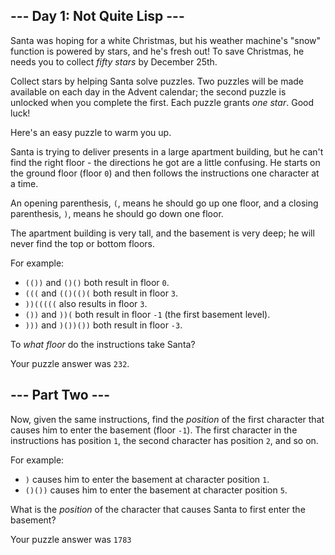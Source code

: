 <article class="day-desc"><h2>--- Day 1: Not Quite Lisp ---</h2><p>Santa was hoping for a white Christmas, but his weather machine's "snow" function is powered by stars, and he's fresh out!  To save Christmas, he needs you to collect <em class="star">fifty stars</em> by December 25th.</p>
<p>Collect stars by helping Santa solve puzzles.  Two puzzles will be made available on each day in the Advent calendar; the second puzzle is unlocked when you complete the first.  Each puzzle grants <em class="star">one star</em>. <span title="Also, some puzzles contain Easter eggs like this one. Yes, I know it's not traditional to do Advent calendars for Easter.">Good luck!</span></p>
<p>Here's an easy puzzle to warm you up.</p>
<p>Santa is trying to deliver presents in a large apartment building, but he can't find the right floor - the directions he got are a little confusing. He starts on the ground floor (floor <code>0</code>) and then follows the instructions one character at a time.</p>
<p>An opening parenthesis, <code>(</code>, means he should go up one floor, and a closing parenthesis, <code>)</code>, means he should go down one floor.</p>
<p>The apartment building is very tall, and the basement is very deep; he will never find the top or bottom floors.</p>
<p>For example:</p>
<ul>
<li><code>(())</code> and <code>()()</code> both result in floor <code>0</code>.</li>
<li><code>(((</code> and <code>(()(()(</code> both result in floor <code>3</code>.</li>
<li><code>))(((((</code> also results in floor <code>3</code>.</li>
<li><code>())</code> and <code>))(</code> both result in floor <code>-1</code> (the first basement level).</li>
<li><code>)))</code> and <code>)())())</code> both result in floor <code>-3</code>.</li>
</ul>
<p>To <em>what floor</em> do the instructions take Santa?</p>
</article>

Your puzzle answer was `` 232 ``.

<article class="day-desc"><h2 id="part2">--- Part Two ---</h2><p>Now, given the same instructions, find the <em>position</em> of the first character that causes him to enter the basement (floor <code>-1</code>).  The first character in the instructions has position <code>1</code>, the second character has position <code>2</code>, and so on.</p>
<p>For example:</p>
<ul>
<li><code>)</code> causes him to enter the basement at character position <code>1</code>.</li>
<li><code>()())</code> causes him to enter the basement at character position <code>5</code>.</li>
</ul>
<p>What is the <em>position</em> of the character that causes Santa to first enter the basement?</p>
</article>

Your puzzle answer was `` 1783 ``